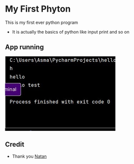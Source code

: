 # My First Phyton 
This is my first ever python program

- It is actually the basics of python like input print and so on

## App running

![screenshot](./screenshots/pic.jpg)

## Credit
- Thank you [Natan](https://github.com/Natan-Asrat)